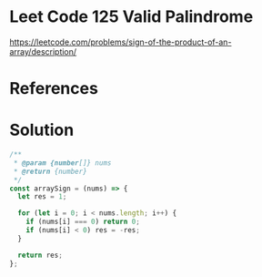 # Leet Code 125 Valid Palindrome

https://leetcode.com/problems/sign-of-the-product-of-an-array/description/
# References
# Solution

```javascript
/**
 * @param {number[]} nums
 * @return {number}
 */
const arraySign = (nums) => {
  let res = 1;

  for (let i = 0; i < nums.length; i++) {
    if (nums[i] === 0) return 0;
    if (nums[i] < 0) res = -res;
  }

  return res;
};
```
